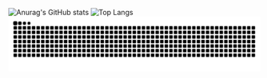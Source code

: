 ![Anurag's GitHub stats](https://github-readme-stats.vercel.app/api?username=ygqygq2&show_icons=true&theme=radical&count_private=true)
![Top Langs](https://github-readme-stats.vercel.app/api/top-langs/?username=ygqygq2)
![github contribution grid snake animation](https://raw.githubusercontent.com/ygqygq2/ygqygq2/output/github-contribution-grid-snake.svg)
